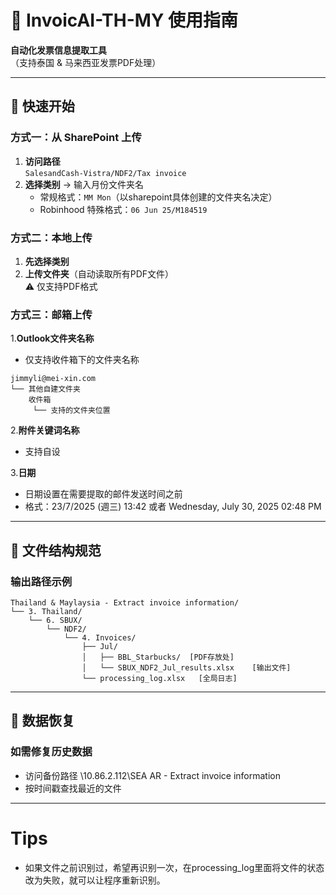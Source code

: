 # 📌 InvoicAI-TH-MY 使用指南

**自动化发票信息提取工具**  
（支持泰国 & 马来西亚发票PDF处理）

---

## 🚀 快速开始
### 方式一：从 SharePoint 上传
1. **访问路径**  
   `SalesandCash-Vistra/NDF2/Tax invoice`
2. **选择类别** → 输入月份文件夹名  
   - 常规格式：`MM Mon`（以sharepoint具体创建的文件夹名决定）  
   - Robinhood 特殊格式：`06 Jun 25/M184519`

### 方式二：本地上传
1. **先选择类别**  
2. **上传文件夹**（自动读取所有PDF文件）  
   ⚠️ 仅支持PDF格式
   
### 方式三：邮箱上传
1.**Outlook文件夹名称**
  - 仅支持收件箱下的文件夹名称 
```
jimmyli@mei-xin.com
└── 其他自建文件夹
    收件箱
     └── 支持的文件夹位置
```
2.**附件关键词名称**
  - 支持自设

3.**日期**
  - 日期设置在需要提取的邮件发送时间之前
  - 格式：23/7/2025 (週三) 13:42 或者 Wednesday, July 30, 2025 02:48 PM 
---

## 📂 文件结构规范
### 输出路径示例
```plaintext
Thailand & Maylaysia - Extract invoice information/
└── 3. Thailand/
    └── 6. SBUX/
        └── NDF2/
            └── 4. Invoices/
                ├── Jul/
                │   ├── BBL_Starbucks/  [PDF存放处]
                │   └── SBUX_NDF2_Jul_results.xlsx    [输出文件]
                └── processing_log.xlsx   [全局日志]
```

---

## 🔄 数据恢复
### 如需修复历史数据
- 访问备份路径 \\10.86.2.112\SEA AR - Extract invoice information
- 按时间戳查找最近的文件

---
# Tips
- 如果文件之前识别过，希望再识别一次，在processing_log里面将文件的状态改为失败，就可以让程序重新识别。


